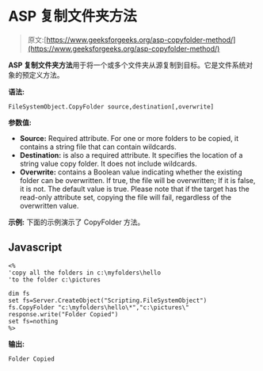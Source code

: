 # ASP 复制文件夹方法

> 原文:[https://www.geeksforgeeks.org/asp-copyfolder-method/](https://www.geeksforgeeks.org/asp-copyfolder-method/)

**ASP 复制文件夹方法**用于将一个或多个文件夹从源复制到目标。它是文件系统对象的预定义方法。

**语法:**

```
FileSystemObject.CopyFolder source,destination[,overwrite] 
```

**参数值:**

*   **Source:** Required attribute. For one or more folders to be copied, it contains a string file that can contain wildcards.
*   **Destination:** is also a required attribute. It specifies the location of a string value copy folder. It does not include wildcards.
*   **Overwrite:** contains a Boolean value indicating whether the existing folder can be overwritten. If true, the file will be overwritten; If it is false, it is not. The default value is true. Please note that if the target has the read-only attribute set, copying the file will fail, regardless of the overwritten value.

**示例:** 下面的示例演示了 CopyFolder 方法。

## Javascript

```
<%
'copy all the folders in c:\myfolders\hello
'to the folder c:\pictures

dim fs
set fs=Server.CreateObject("Scripting.FileSystemObject")
fs.CopyFolder "c:\myfolders\hello\*","c:\pictures\"
response.write("Folder Copied")
set fs=nothing
%>
```

**输出:**

```
Folder Copied
```